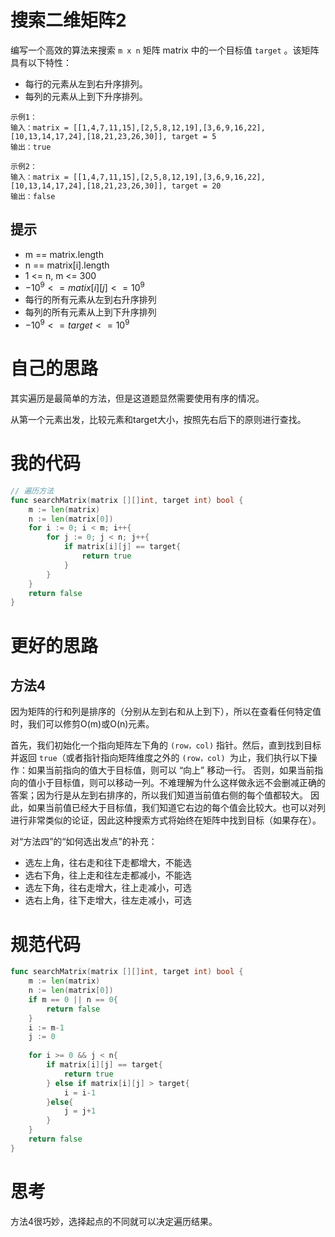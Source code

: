 # 搜索二维矩阵2

编写一个高效的算法来搜索 `m x n` 矩阵 matrix 中的一个目标值 `target` 。该矩阵具有以下特性：

- 每行的元素从左到右升序排列。
- 每列的元素从上到下升序排列。

```
示例1：
输入：matrix = [[1,4,7,11,15],[2,5,8,12,19],[3,6,9,16,22],[10,13,14,17,24],[18,21,23,26,30]], target = 5
输出：true

示例2：
输入：matrix = [[1,4,7,11,15],[2,5,8,12,19],[3,6,9,16,22],[10,13,14,17,24],[18,21,23,26,30]], target = 20
输出：false
```

## 提示

- m == matrix.length
- n == matrix[i].length
- 1 <= n, m <= 300
- $-10^9 <= matix[i] [j] <= 10^9$
- 每行的所有元素从左到右升序排列
- 每列的所有元素从上到下升序排列
- $-10^9 <= target <= 10^9$

# 自己的思路

其实遍历是最简单的方法，但是这道题显然需要使用有序的情况。



从第一个元素出发，比较元素和target大小，按照先右后下的原则进行查找。

# 我的代码

```go
// 遍历方法
func searchMatrix(matrix [][]int, target int) bool {
    m := len(matrix)
    n := len(matrix[0])
    for i := 0; i < m; i++{
        for j := 0; j < n; j++{
            if matrix[i][j] == target{
                return true
            }
        }
    }
    return false
}
```

# 更好的思路

## 方法4

因为矩阵的行和列是排序的（分别从左到右和从上到下），所以在查看任何特定值时，我们可以修剪O(m)或O(n)元素。

首先，我们初始化一个指向矩阵左下角的 `(row，col)` 指针。然后，直到找到目标并返回 `true`（或者指针指向矩阵维度之外的 `(row，col) `为止，我们执行以下操作：如果当前指向的值大于目标值，则可以 “向上” 移动一行。 否则，如果当前指向的值小于目标值，则可以移动一列。不难理解为什么这样做永远不会删减正确的答案；因为行是从左到右排序的，所以我们知道当前值右侧的每个值都较大。 因此，如果当前值已经大于目标值，我们知道它右边的每个值会比较大。也可以对列进行非常类似的论证，因此这种搜索方式将始终在矩阵中找到目标（如果存在）。

对“方法四”的“如何选出发点”的补充：

- 选左上角，往右走和往下走都增大，不能选
- 选右下角，往上走和往左走都减小，不能选
- 选左下角，往右走增大，往上走减小，可选
- 选右上角，往下走增大，往左走减小，可选

# 规范代码

```go
func searchMatrix(matrix [][]int, target int) bool {
    m := len(matrix)
    n := len(matrix[0])
    if m == 0 || n == 0{
        return false
    }
    i := m-1
    j := 0
    
    for i >= 0 && j < n{
        if matrix[i][j] == target{
            return true
        } else if matrix[i][j] > target{
            i = i-1
        }else{
            j = j+1
        }
    } 
    return false
}
```

# 思考

方法4很巧妙，选择起点的不同就可以决定遍历结果。

